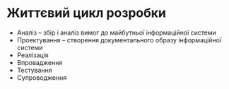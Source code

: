 # Життєвий цикл розробки
* Аналіз – збір і аналіз вимог до майбутньої інформаційної системи
* Проектування – створення документального образу інформаційної системи
* Реалізація
* Впровадження
* Тестування
* Супроводження
